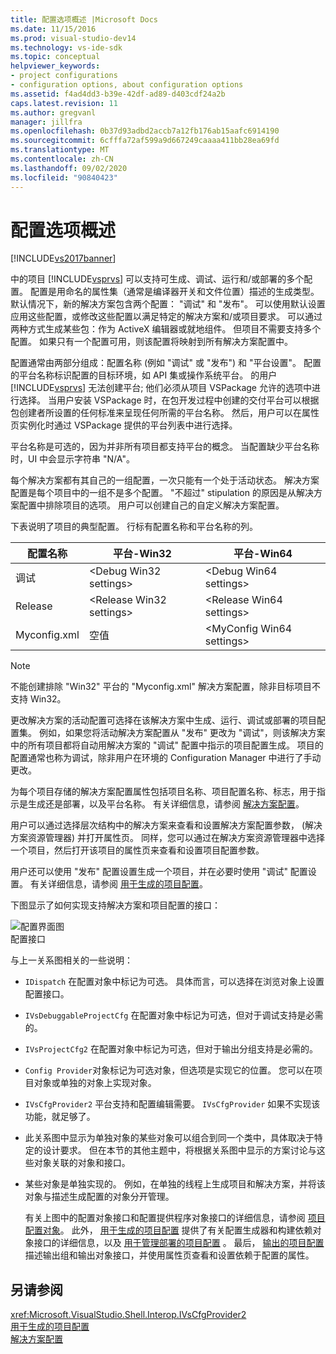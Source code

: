 ```yaml
---
title: 配置选项概述 |Microsoft Docs
ms.date: 11/15/2016
ms.prod: visual-studio-dev14
ms.technology: vs-ide-sdk
ms.topic: conceptual
helpviewer_keywords:
- project configurations
- configuration options, about configuration options
ms.assetid: f4ad4dd3-b39e-42df-ad89-d403cdf24a2b
caps.latest.revision: 11
ms.author: gregvanl
manager: jillfra
ms.openlocfilehash: 0b37d93adbd2accb7a12fb176ab15aafc6914190
ms.sourcegitcommit: 6cfffa72af599a9d667249caaaa411bb28ea69fd
ms.translationtype: MT
ms.contentlocale: zh-CN
ms.lasthandoff: 09/02/2020
ms.locfileid: "90840423"
---
```

# <a name="configuration-options-overview"></a>配置选项概述
[!INCLUDE[vs2017banner](../../includes/vs2017banner.md)]

中的项目 [!INCLUDE[vsprvs](../../includes/vsprvs-md.md)] 可以支持可生成、调试、运行和/或部署的多个配置。 配置是用命名的属性集（通常是编译器开关和文件位置）描述的生成类型。 默认情况下，新的解决方案包含两个配置： "调试" 和 "发布"。 可以使用默认设置应用这些配置，或修改这些配置以满足特定的解决方案和/或项目要求。 可以通过两种方式生成某些包：作为 ActiveX 编辑器或就地组件。 但项目不需要支持多个配置。 如果只有一个配置可用，则该配置将映射到所有解决方案配置中。  
  
 配置通常由两部分组成：配置名称 (例如 "调试" 或 "发布") 和 "平台设置"。 配置的平台名称标识配置的目标环境，如 API 集或操作系统平台。 的用户 [!INCLUDE[vsprvs](../../includes/vsprvs-md.md)] 无法创建平台; 他们必须从项目 VSPackage 允许的选项中进行选择。 当用户安装 VSPackage 时，在包开发过程中创建的交付平台可以根据包创建者所设置的任何标准来呈现任何所需的平台名称。 然后，用户可以在属性页实例化时通过 VSPackage 提供的平台列表中进行选择。  
  
 平台名称是可选的，因为并非所有项目都支持平台的概念。 当配置缺少平台名称时，UI 中会显示字符串 "N/A"。  
  
 每个解决方案都有其自己的一组配置，一次只能有一个处于活动状态。 解决方案配置是每个项目中的一组不是多个配置。 "不超过" stipulation 的原因是从解决方案配置中排除项目的选项。 用户可以创建自己的自定义解决方案配置。  
  
 下表说明了项目的典型配置。 行标有配置名称和平台名称的列。  
  
|配置名称|平台-Win32|平台-Win64|  
|------------------------|----------------------|----------------------|  
|调试|\<Debug Win32 settings>|\<Debug Win64 settings>|  
|Release|\<Release Win32 settings>|\<Release Win64 settings>|  
|Myconfig.xml|空值|\<MyConfig Win64 settings>|  
  
> [!NOTE]
> 不能创建排除 "Win32" 平台的 "Myconfig.xml" 解决方案配置，除非目标项目不支持 Win32。  
  
 更改解决方案的活动配置可选择在该解决方案中生成、运行、调试或部署的项目配置集。 例如，如果您将活动解决方案配置从 "发布" 更改为 "调试"，则该解决方案中的所有项目都将自动用解决方案的 "调试" 配置中指示的项目配置生成。 项目的配置通常也称为调试，除非用户在环境的 Configuration Manager 中进行了手动更改。  
  
 为每个项目存储的解决方案配置属性包括项目名称、项目配置名称、标志，用于指示是生成还是部署，以及平台名称。 有关详细信息，请参阅 [解决方案配置](../../extensibility/internals/solution-configuration.md)。  
  
 用户可以通过选择层次结构中的解决方案来查看和设置解决方案配置参数， (解决方案资源管理器) 并打开属性页。 同样，您可以通过在解决方案资源管理器中选择一个项目，然后打开该项目的属性页来查看和设置项目配置参数。  
  
 用户还可以使用 "发布" 配置设置生成一个项目，并在必要时使用 "调试" 配置设置。 有关详细信息，请参阅 [用于生成的项目配置](../../extensibility/internals/project-configuration-for-building.md)。  
  
 下图显示了如何实现支持解决方案和项目配置的接口：  
  
 ![配置界面图](../../extensibility/internals/media/vsconfiginterfaces.gif "vsConfigInterfaces")  
配置接口  
  
 与上一关系图相关的一些说明：  
  
- `IDispatch` 在配置对象中标记为可选。 具体而言，可以选择在浏览对象上设置配置接口。  
  
- `IVsDebuggableProjectCfg` 在配置对象中标记为可选，但对于调试支持是必需的。  
  
- `IVsProjectCfg2` 在配置对象中标记为可选，但对于输出分组支持是必需的。  
  
- `Config Provider`对象标记为可选对象，但选项是实现它的位置。 您可以在项目对象或单独的对象上实现对象。  
  
- `IVsCfgProvider2` 平台支持和配置编辑需要。 `IVsCfgProvider` 如果不实现该功能，就足够了。  
  
- 此关系图中显示为单独对象的某些对象可以组合到同一个类中，具体取决于特定的设计要求。 但在本节的其他主题中，将根据关系图中显示的方案讨论与这些对象关联的对象和接口。  
  
- 某些对象是单独实现的。 例如，在单独的线程上生成项目和解决方案，并将该对象与描述生成配置的对象分开管理。  
  
  有关上图中的配置对象接口和配置提供程序对象接口的详细信息，请参阅 [项目配置对象](../../extensibility/internals/project-configuration-object.md)。 此外， [用于生成的项目配置](../../extensibility/internals/project-configuration-for-building.md) 提供了有关配置生成器和构建依赖对象接口的详细信息，以及 [用于管理部署的项目配置](../../extensibility/internals/project-configuration-for-managing-deployment.md) 。 最后， [输出的项目配置](../../extensibility/internals/project-configuration-for-output.md) 描述输出组和输出对象接口，并使用属性页查看和设置依赖于配置的属性。  
  
## <a name="see-also"></a>另请参阅  
 <xref:Microsoft.VisualStudio.Shell.Interop.IVsCfgProvider2>   
 [用于生成的项目配置](../../extensibility/internals/project-configuration-for-building.md)   
 [解决方案配置](../../extensibility/internals/solution-configuration.md)
